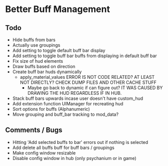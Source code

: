 # Better Buff Management

## Todo
- Hide buffs from bars
- Actually use groupings
- Add setting to toggle default buff bar display
- Add setting to toggle buff bar buffs from displaying in default buff bar
- Fix size of hud elements
- Draw buffs based on direction
- Create buff bar huds dynamically
    - apply_material_values ERROR IS NOT CODE RELATED? AT LEAST NOT DIRECTLY? CHECK DUMP FILES AND OTHER CACHE STUFF
        - Maybe go back to dynamic if can figure out? IT WAS CAUSED BY DRAWING THE HUD REGARDLESS IF IN HUB.
- Stack buff bars upwards incase user doesn't have custom_hud
- Add extension function UIManager for recreating hud
- Sort options for buffs (Alphanumeric)
- Move grouping and buff_bar tracking to mod_data?

## Comments / Bugs
- Hitting 'Add selected buffs to bar' errors out if nothing is selected
- Add delete all buffs buff for buff bars / groupings
- Make config window resizable
- Disable config window in hub (only psychanium or in game)
